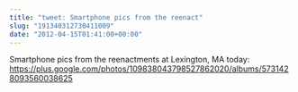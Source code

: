 ```yaml
---
title: "tweet: Smartphone pics from the reenact"
slug: "191340312730411009"
date: "2012-04-15T01:41:00+00:00"
---
```

Smartphone pics from the reenactments at Lexington, MA today: https://plus.google.com/photos/109838043798527862020/albums/5731428093560038625
